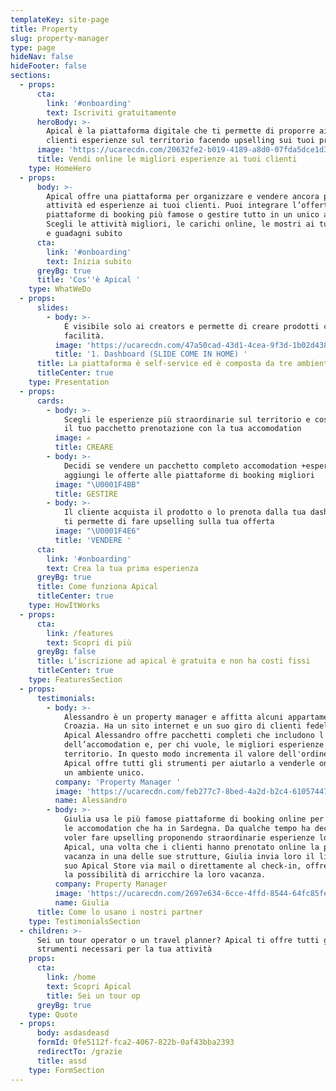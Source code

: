 ```yaml
---
templateKey: site-page
title: Property
slug: property-manager
type: page
hideNav: false
hideFooter: false
sections:
  - props:
      cta:
        link: '#onboarding'
        text: Iscriviti gratuitamente
      heroBody: >-
        Apical è la piattaforma digitale che ti permette di proporre ai tuoi
        clienti esperienze sul territorio facendo upselling sui tuoi prodotti
      image: 'https://ucarecdn.com/20632fe2-b019-4189-a8d0-07fda5dce1d3/'
      title: Vendi online le migliori esperienze ai tuoi clienti
    type: HomeHero
  - props:
      body: >-
        Apical offre una piattaforma per organizzare e vendere ancora più
        attività ed esperienze ai tuoi clienti. Puoi integrare l’offerta alle
        piattaforme di booking più famose o gestire tutto in un unico ambiente.
        Scegli le attività migliori, le carichi online, le mostri ai tuoi ospiti
        e guadagni subito
      cta:
        link: '#onboarding'
        text: Inizia subito
      greyBg: true
      title: 'Cos''è Apical '
    type: WhatWeDo
  - props:
      slides:
        - body: >-
            È visibile solo ai creators e permette di creare prodotti con
            facilità. 
          image: 'https://ucarecdn.com/47a50cad-43d1-4cea-9f3d-1b02d438702c/'
          title: '1. Dashboard (SLIDE COME IN HOME) '
      title: La piattaforma è self-service ed è composta da tre ambienti
      titleCenter: true
    type: Presentation
  - props:
      cards:
        - body: >-
            Scegli le esperienze più straordinarie sul territorio e costruisci
            il tuo pacchetto prenotazione con la tua accomodation
          image: ✍️
          title: CREARE
        - body: >-
            Decidi se vendere un pacchetto completo accomodation +esperienze o
            aggiungi le offerte alle piattaforme di booking migliori
          image: "\U0001F4BB"
          title: GESTIRE
        - body: >-
            Il cliente acquista il prodotto o lo prenota dalla tua dashboard e
            ti permette di fare upselling sulla tua offerta
          image: "\U0001F4E6"
          title: 'VENDERE '
      cta:
        link: '#onboarding'
        text: Crea la tua prima esperienza
      greyBg: true
      title: Come funziona Apical
      titleCenter: true
    type: HowItWorks
  - props:
      cta:
        link: /features
        text: Scopri di più
      greyBg: false
      title: L’iscrizione ad apical è gratuita e non ha costi fissi
      titleCenter: true
    type: FeaturesSection
  - props:
      testimonials:
        - body: >-
            Alessandro è un property manager e affitta alcuni appartamenti in
            Croazia. Ha un sito internet e un suo giro di clienti fedeli. Con
            Apical Alessandro offre pacchetti completi che includono l’affitto
            dell’accomodation e, per chi vuole, le migliori esperienze sul
            territorio. In questo modo incrementa il valore dell'ordine medio.
            Apical offre tutti gli strumenti per aiutarlo a venderle online in
            un ambiente unico. 
          company: 'Property Manager '
          image: 'https://ucarecdn.com/feb277c7-8bed-4a2d-b2c4-61057447014a/'
          name: Alessandro
        - body: >-
            Giulia usa le più famose piattaforme di booking online per vendere
            le accomodation che ha in Sardegna. Da qualche tempo ha deciso di
            voler fare upselling proponendo straordinarie esperienze locali. Con
            Apical, una volta che i clienti hanno prenotato online la propria
            vacanza in una delle sue strutture, Giulia invia loro il link del
            suo Apical Store via mail o direttamente al check-in, offrendo loro
            la possibilità di arricchire la loro vacanza. 
          company: Property Manager
          image: 'https://ucarecdn.com/2697e634-6cce-4ffd-8544-64fc85feecce/'
          name: Giulia
      title: Come lo usano i nostri partner
    type: TestimonialsSection
  - children: >-
      Sei un tour operator o un travel planner? Apical ti offre tutti gli
      strumenti necessari per la tua attività 
    props:
      cta:
        link: /home
        text: Scopri Apical
        title: Sei un tour op
      greyBg: true
    type: Quote
  - props:
      body: asdasdeasd
      formId: 0fe5112f-fca2-4067-822b-0af43bba2393
      redirectTo: /grazie
      title: assd
    type: FormSection
---
```


